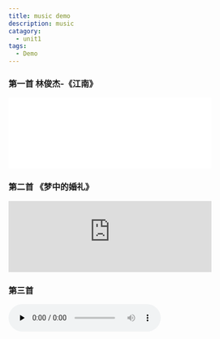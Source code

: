 ```yaml
---
title: music demo
description: music
catagory: 
  - unit1
tags: 
  - Demo
---
```

### 第一首 林俊杰-《江南》
<div align=life>
<iframe frameborder="no" marginwidth="0" marginheight="0" width=400 height=140 src="/guolele123.github.io/imgs/林俊杰 - 江南.mp3"></iframe>
</div>

### 第二首 《梦中的婚礼》
<div align=life> 
<iframe frameborder="no" marginwidth="0" marginheight="0" width=400 height=140 src="https://music.163.com/outchain/player?type=2&id=34341360&auto=0&height=66"></iframe>
</div>

### 第三首
<audio id="audio" controls="" preload="none">
  <source id="mp3" src="/guolele123.github.io/imgs/林俊杰 - 江南.mp3">
</audio>
